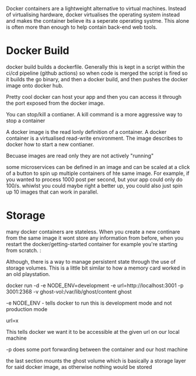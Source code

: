 

Docker containers are a lightweight alternative to virtual machines. Instead of virtualising hardware, docker virtualises the operating system instead and makes the container believe its a seperate operating systme. This alone is often more than enough to help contain back-end web tools.

# Docker Build 

docker build builds a dockerfile. Generally this is kept in a script within the ci/cd pipeline (github actions) so when code is merged the script is fired so it builds the go binary, and then a docker build, and then pushes the docker image onto docker hub.

Pretty cool docker can host your app and then you can access it through the port exposed from the docker image. 

You can stop/kill a contianer. A kill command is a more aggressive way to stop a container

A docker image is the read lonly definition  of a container. A docker container is a virtualised read-write environment. The image describes to docker how to start a new contianer. 

Becuase images are read only they are not actively "running"

some microservices can be defined in an image and can be scaled at a click of a button to spin up multiple containers of hte same image. For example, if you wanted to process 1000 post per second, but your app could only do 100/s. whiwlst you could maybe right a better up, you could also just spin up 10 images that can work in parallel.

# Storage 

many docker containers are stateless. When you create a new continare from the same image it wont store any information from before, when you restart the docker/getting-started container for example you're starting from scratch. :

Although, there is a way to manage persistent state through the use of storage volumes. This is a little bit similar to how a memory card worked in an old playstation. 


docker run -d -e NODE_ENV=development -e url=http://localhost:3001 -p 3001:2368 -v ghost-vol:/var/lib/ghost/content ghost

-e NODE_ENV - tells docker to run this is development mode and not production mode 

url=x 

This tells docker we want it to be accessible at the given url on our local machine 

-p does some port forwarding between the container and our host machine 

the last section mounts the ghost volume which is basically a storage layer for said docker image, as otherwise nothing would be stored

